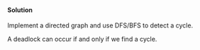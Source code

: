 #### Solution

Implement a directed graph and use DFS/BFS to detect a cycle.

A deadlock can occur if and only if we find a cycle.
